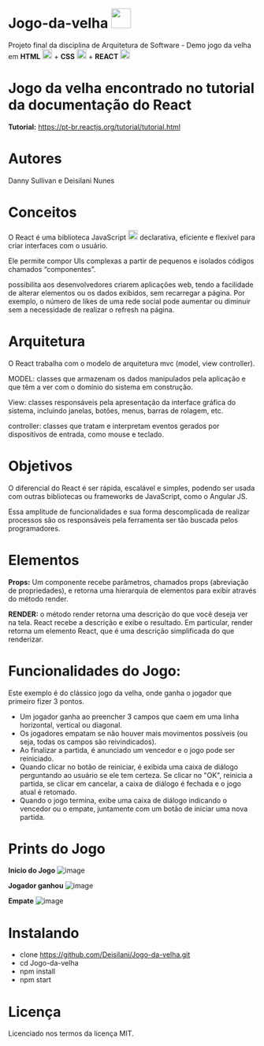 # Jogo-da-velha <img src="https://user-images.githubusercontent.com/53665910/204693283-63d40418-46d0-477f-be0c-5fa72fe0c154.png" width="40" height="40"/>

Projeto final da disciplina de Arquitetura de Software - Demo jogo da velha em **HTML** <img src="https://cdn-icons-png.flaticon.com/512/5968/5968267.png" width="20" height="20"/> + **CSS** <img src="https://cdn-icons-png.flaticon.com/512/5968/5968242.png" width="20" height="20"/> + **REACT**   <img src="https://user-images.githubusercontent.com/53665910/204693043-fc33a4d1-a897-4561-8782-372241cd2b40.png" width="20" height="20"/>


# Jogo da velha encontrado no tutorial da documentação do React
**Tutorial:** https://pt-br.reactjs.org/tutorial/tutorial.html


# Autores
Danny Sullivan e Deisilani Nunes

# Conceitos
O React é uma biblioteca JavaScript <img src="https://cdn-icons-png.flaticon.com/512/5968/5968292.png" width="20" height="20"/>  declarativa, eficiente e flexível para criar interfaces com o usuário. 

Ele permite compor UIs complexas a partir de pequenos e isolados códigos chamados “componentes”.

possibilita aos desenvolvedores criarem aplicações web, tendo a facilidade de alterar elementos ou os dados exibidos, sem recarregar a página. Por exemplo, o número de likes de uma rede social pode aumentar ou diminuir sem a necessidade de realizar o refresh na página.

# Arquitetura 
O React trabalha com o modelo de arquitetura mvc (model, view controller).

MODEL: classes que armazenam os dados manipulados pela aplicação e que têm a ver com o domínio do sistema em construção. 

View: classes responsáveis pela apresentação da interface gráfica do sistema, incluindo janelas, botões, menus, barras de rolagem, etc.

controller: classes que tratam e interpretam eventos gerados por dispositivos de entrada, como mouse e teclado.

# Objetivos
O diferencial do React é ser rápida, escalável e simples, podendo ser usada com outras bibliotecas ou frameworks de JavaScript, como o Angular JS. 

Essa amplitude de funcionalidades e sua forma descomplicada de realizar processos são os responsáveis pela ferramenta ser tão buscada pelos programadores.

# Elementos

**Props:** Um componente recebe parâmetros, chamados props (abreviação de propriedades), e retorna uma hierarquia de elementos para exibir através do método render.

**RENDER:** o método render retorna uma descrição do que você deseja ver na tela. React recebe a descrição e exibe o resultado. Em particular, render retorna um elemento React, que é uma descrição simplificada do que renderizar.



# Funcionalidades do Jogo:

Este exemplo é do clássico jogo da velha, onde ganha o jogador que primeiro fizer 3 pontos.


- Um jogador ganha ao preencher 3 campos que caem em uma linha horizontal, vertical ou diagonal.
- Os jogadores empatam se não houver mais movimentos possíveis (ou seja, todas os campos são reivindicados).
- Ao finalizar a partida, é anunciado um vencedor e o jogo pode ser reiniciado.
- Quando clicar no botão de reiniciar, é exibida uma caixa de diálogo perguntando ao usuário se ele tem certeza. Se clicar no "OK", reinicia a partida, se clicar em cancelar, a caixa de diálogo é fechada e o jogo atual é retomado.
- Quando o jogo termina, exibe uma caixa de diálogo indicando o vencedor ou o empate, juntamente com um botão de iniciar uma nova partida.

# **Prints do Jogo**

**Inicio do Jogo**
![image](https://user-images.githubusercontent.com/53665910/205099800-81baedb3-d52d-47b3-940b-fcea769a0670.png)


**Jogador ganhou** 
![image](https://user-images.githubusercontent.com/53665910/205099978-76b578aa-a0fd-4462-94c9-25dcad47832a.png)


**Empate** 
![image](https://user-images.githubusercontent.com/53665910/205100200-7f080db0-a126-46a8-b892-af84f4239a8a.png)


# Instalando

- clone https://github.com/Deisilani/Jogo-da-velha.git
- cd Jogo-da-velha
- npm install
- npm start 


# Licença
Licenciado nos termos da licença MIT.



